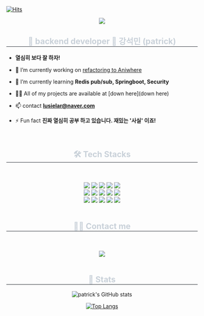 [![Hits](https://hits.seeyoufarm.com/api/count/incr/badge.svg?url=https%3A%2F%2Fgithub.com%2Fptrgonow%2Fhit-counter&count_bg=%236BCF20&title_bg=%23D74B4B&icon=git.svg&icon_color=%23E7E7E7&title=ptr&edge_flat=false)](https://hits.seeyoufarm.com)

<div align= "center">
    <img src="https://capsule-render.vercel.app/api?type=rounded&color=9ba0ab&height=240&text=patrick&animation=&fontColor=ffffff&fontSize=40" />
</div>

<div align= "center">
    <h2 style="border-bottom: 1px solid #21262d; color: #c9d1d9;"> 👋 backend developer 👋 강석민 (patrick) <br> </h2>
    <div style="font-weight: 700; font-size: 15px; text-align: left; color: #c9d1d9;">
</div>

<div align= "left">
     
- **열심히 보다 잘 하자!**
   
- 🔭 I’m currently working on [refactoring to Aniwhere](https://github.com/ptrgonow/aniwhere-ver-2.git)

- 🌱 I’m currently learning **Redis pub/sub, Springboot, Security**

- 👨‍💻 All of my projects are available at [down here](down here)

- 📫 contact **lusielar@naver.com**

- ⚡ Fun fact **진짜 열심히 공부 하고 있습니다. 재밌는 '사실' 이죠!**

</div>

<br>

<div align= "center">
<h2 style="border-bottom: 1px solid #21262d; color: #c9d1d9;"> 🛠️ Tech Stacks <br> </h2> <br> <br> 
<div style="margin: 0 auto; text-align: center;" align= "center">
     <img src="https://img.shields.io/badge/Java-007396?style=flat&logo=Java&logoColor=white">
     <img src="https://img.shields.io/badge/Javascript-F7DF1E?style=flat&logo=Javascript&logoColor=white">
     <img src="https://img.shields.io/badge/Git-F05032?style=flat&logo=Git&logoColor=white">
     <img src="https://img.shields.io/badge/Github-181717?style=flat&logo=Github&logoColor=white">
     <img src="https://img.shields.io/badge/Amazon S3-569A31?style=flat&logo=Amazon S3&logoColor=white">
     <br/><img src="https://img.shields.io/badge/Bootstrap-7952B3?style=flat&logo=Bootstrap&logoColor=white">
     <img src="https://img.shields.io/badge/Docker-2496ED?style=flat&logo=Docker&logoColor=white">
     <img src="https://img.shields.io/badge/HTML5-E34F26?style=flat&logo=HTML5&logoColor=white">
     <img src="https://img.shields.io/badge/jQuery-0769AD?style=flat&logo=jQuery&logoColor=white">
     <img src="https://img.shields.io/badge/Spring Boot-6DB33F?style=flat&logo=Spring Boot&logoColor=white">
     <br/><img src="https://img.shields.io/badge/MariaDB-003545?style=flat&logo=MariaDB&logoColor=white">
     <img src="https://img.shields.io/badge/Notion-000000?style=flat&logo=Notion&logoColor=white">
     <img src="https://img.shields.io/badge/Amazon AWS-232F3E?style=flat&logo=Amazon AWS&logoColor=white">
     <img src="https://img.shields.io/badge/CSS3-1572B6?style=flat&logo=CSS3&logoColor=white">
     <img src="https://img.shields.io/badge/Discord-5865F2?style=flat&logo=Discord&logoColor=white">
     <br/>
</div>

<br>

<div align= "center">
   <h2 style="border-bottom: 1px solid #21262d; color: #c9d1d9;"> 🧑‍💻 Contact me <br> </h2> <br> <br> 
<div align= "center">
    <a href=https://sequoia-lightning-e87.notion.site/Patrick-s-Note-51fe0ee6d3de4b6e9d83f231ec53cd05>
        <img src="https://img.shields.io/badge/Notion-000000?style=flat&logo=Notion&logoColor=white&link=https://sequoia-lightning-e87.notion.site/Patrick-s-Note-51fe0ee6d3de4b6e9d83f231ec53cd05"> </a>
</div>
    
<br>
   
<div align= "center"> 
   <h2 style="border-bottom: 1px solid #21262d; color: #c9d1d9;"> 🏅 Stats <br> </h2> <div align= "center">
       
 ![patrick's GitHub stats](https://github-readme-stats.vercel.app/api?username=ptrgonow&show_icons=true&theme=radical)

 [![Top Langs](https://github-readme-stats.vercel.app/api/top-langs/?username=ptrgonow&layout=donut)](https://github.com/anuraghazra/github-readme-stats)
       
</div>
